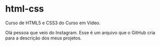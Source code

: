 # html-css
 Curso de HTML5 e CSS3 do Curso em Vídeo.

 Olá pessoa que veio do Instagram. Esse é um arquivo que o GitHub cria para a descrição dos meus projetos.
